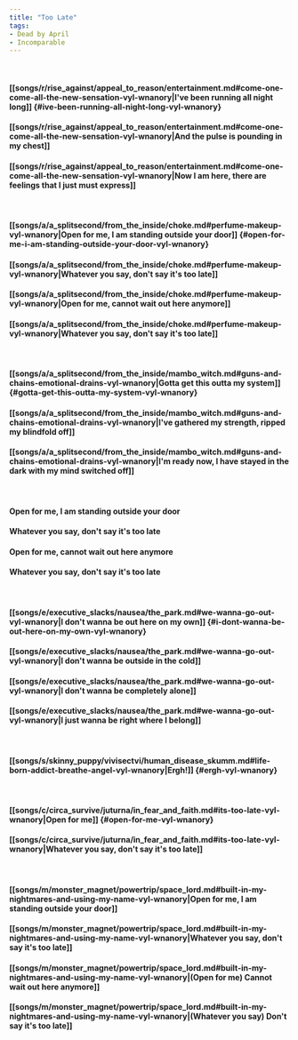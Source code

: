 ```yaml
---
title: "Too Late"
tags:
- Dead by April
- Incomparable
---
```

&nbsp;
#### [[songs/r/rise_against/appeal_to_reason/entertainment.md#come-one-come-all-the-new-sensation-vyl-wnanory|I've been running all night long]] {#ive-been-running-all-night-long-vyl-wnanory}
#### [[songs/r/rise_against/appeal_to_reason/entertainment.md#come-one-come-all-the-new-sensation-vyl-wnanory|And the pulse is pounding in my chest]]
#### [[songs/r/rise_against/appeal_to_reason/entertainment.md#come-one-come-all-the-new-sensation-vyl-wnanory|Now I am here, there are feelings that I just must express]]
&nbsp;
#### [[songs/a/a_splitsecond/from_the_inside/choke.md#perfume-makeup-vyl-wnanory|Open for me, I am standing outside your door]] {#open-for-me-i-am-standing-outside-your-door-vyl-wnanory}
#### [[songs/a/a_splitsecond/from_the_inside/choke.md#perfume-makeup-vyl-wnanory|Whatever you say, don't say it's too late]]
#### [[songs/a/a_splitsecond/from_the_inside/choke.md#perfume-makeup-vyl-wnanory|Open for me, cannot wait out here anymore]]
#### [[songs/a/a_splitsecond/from_the_inside/choke.md#perfume-makeup-vyl-wnanory|Whatever you say, don't say it's too late]]
&nbsp;
#### [[songs/a/a_splitsecond/from_the_inside/mambo_witch.md#guns-and-chains-emotional-drains-vyl-wnanory|Gotta get this outta my system]] {#gotta-get-this-outta-my-system-vyl-wnanory}
#### [[songs/a/a_splitsecond/from_the_inside/mambo_witch.md#guns-and-chains-emotional-drains-vyl-wnanory|I've gathered my strength, ripped my blindfold off]]
#### [[songs/a/a_splitsecond/from_the_inside/mambo_witch.md#guns-and-chains-emotional-drains-vyl-wnanory|I'm ready now, I have stayed in the dark with my mind switched off]]
&nbsp;
#### Open for me, I am standing outside your door
#### Whatever you say, don't say it's too late
#### Open for me, cannot wait out here anymore
#### Whatever you say, don't say it's too late
&nbsp;
#### [[songs/e/executive_slacks/nausea/the_park.md#we-wanna-go-out-vyl-wnanory|I don't wanna be out here on my own]] {#i-dont-wanna-be-out-here-on-my-own-vyl-wnanory}
#### [[songs/e/executive_slacks/nausea/the_park.md#we-wanna-go-out-vyl-wnanory|I don't wanna be outside in the cold]]
#### [[songs/e/executive_slacks/nausea/the_park.md#we-wanna-go-out-vyl-wnanory|I don't wanna be completely alone]]
#### [[songs/e/executive_slacks/nausea/the_park.md#we-wanna-go-out-vyl-wnanory|I just wanna be right where I belong]]
&nbsp;
#### [[songs/s/skinny_puppy/vivisectvi/human_disease_skumm.md#life-born-addict-breathe-angel-vyl-wnanory|Ergh!]] {#ergh-vyl-wnanory}
&nbsp;
#### [[songs/c/circa_survive/juturna/in_fear_and_faith.md#its-too-late-vyl-wnanory|Open for me]] {#open-for-me-vyl-wnanory}
#### [[songs/c/circa_survive/juturna/in_fear_and_faith.md#its-too-late-vyl-wnanory|Whatever you say, don't say it's too late]]
&nbsp;
#### [[songs/m/monster_magnet/powertrip/space_lord.md#built-in-my-nightmares-and-using-my-name-vyl-wnanory|Open for me, I am standing outside your door]]
#### [[songs/m/monster_magnet/powertrip/space_lord.md#built-in-my-nightmares-and-using-my-name-vyl-wnanory|Whatever you say, don't say it's too late]]
#### [[songs/m/monster_magnet/powertrip/space_lord.md#built-in-my-nightmares-and-using-my-name-vyl-wnanory|(Open for me) Cannot wait out here anymore]]
#### [[songs/m/monster_magnet/powertrip/space_lord.md#built-in-my-nightmares-and-using-my-name-vyl-wnanory|(Whatever you say) Don't say it's too late]]
